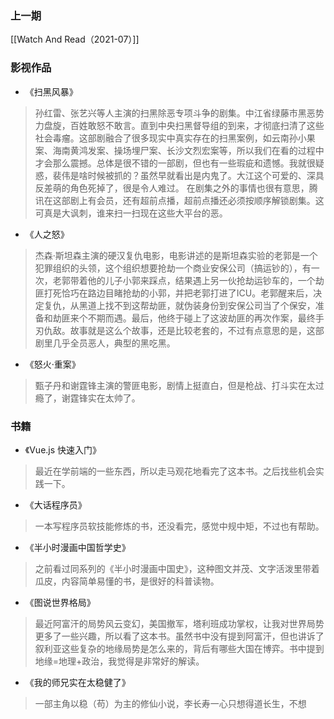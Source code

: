 ### 上一期

[[Watch And Read（2021-07）]]

### 影视作品

- 《扫黑风暴》

> 孙红雷、张艺兴等人主演的扫黑除恶专项斗争的剧集。中江省绿藤市黑恶势力盘旋，百姓敢怒不敢言。直到中央扫黑督导组的到来，才彻底扫清了这些社会毒瘤。这部剧融合了很多现实中真实存在的扫黑案例，如云南孙小果案、海南黄鸿发案、操场埋尸案、长沙文烈宏案等，所以我们在看的过程中才会那么震撼。总体是很不错的一部剧，但也有一些瑕疵和遗憾。我就很疑惑，裴伟是啥时候被抓的？虽然早就看出是内鬼了。大江这个可爱的、深具反差萌的角色死掉了，很是令人难过。
> 在剧集之外的事情也很有意思，腾讯在这部剧上有会员，还有超前点播，超前点播还必须按顺序解锁剧集。这可真是大讽刺，谁来扫一扫现在这些大平台的恶。

- 《人之怒》

> 杰森·斯坦森主演的硬汉复仇电影，电影讲述的是斯坦森实验的老郭是一个犯罪组织的头领，这个组织想要抢劫一个商业安保公司（搞运钞的），有一次，老郭带着他的儿子小郭来踩点，结果遇上另一伙抢劫运钞车的，一个劫匪打死恰巧在路边目睹抢劫的小郭，并把老郭打进了ICU。老郭醒来后，决定复仇，从黑道上找不到这帮劫匪，就伪装身份到安保公司当了个保安，准备和劫匪来个不期而遇。最后，他终于碰上了这波劫匪的再次作案，最终手刃仇敌。故事就是这么个故事，还是比较老套的，不过有点意思的是，这部剧里几乎全员恶人，典型的黑吃黑。

- 《怒火·重案》

> 甄子丹和谢霆锋主演的警匪电影，剧情上挺直白，但是枪战、打斗实在太过瘾了，谢霆锋实在太帅了。

### 书籍

- 《Vue.js 快速入门》

> 最近在学前端的一些东西，所以走马观花地看完了这本书。之后找些机会实践一下。

- 《大话程序员》

> 一本写程序员软技能修炼的书，还没看完，感觉中规中矩，不过也有帮助。

- 《半小时漫画中国哲学史》

> 之前看过同系列的《半小时漫画中国史》，这种图文并茂、文字活泼里带着瓜皮，内容简单易懂的书，是很好的科普读物。

- 《图说世界格局》

> 最近阿富汗的局势风云变幻，美国撤军，塔利班成功掌权，让我对世界局势更多了一些兴趣，所以看了这本书。虽然书中没有提到阿富汗，但也讲诉了叙利亚这些复杂的地缘局势是怎么来的，背后有哪些大国在博弈。书中提到地缘=地理+政治，我觉得是非常好的解读。

- 《我的师兄实在太稳健了》

> 一部主角以稳（苟）为主的修仙小说，李长寿一心只想得道长生，不想

